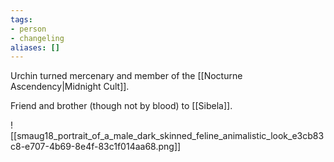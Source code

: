 ```yaml
---
tags:
- person
- changeling
aliases: []
---
```


Urchin turned mercenary and member of the [[Nocturne Ascendency|Midnight Cult]].

Friend and brother (though not by blood) to [[Sibela]].

![[smaug18_portrait_of_a_male_dark_skinned_feline_animalistic_look_e3cb83c8-e707-4b69-8e4f-83c1f014aa68.png]]